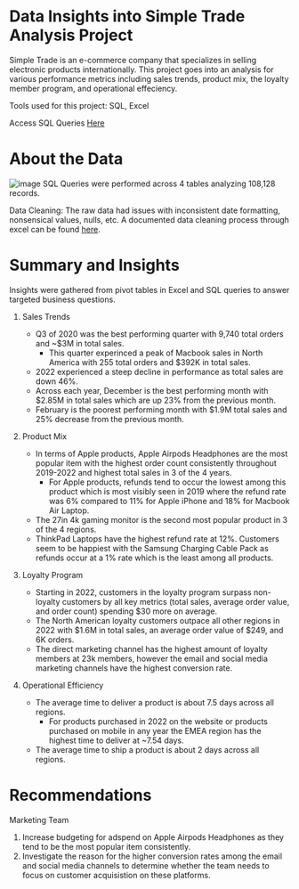 # Data Insights into Simple Trade Analysis Project
Simple Trade is an e-commerce company that specializes in selling electronic products internationally. This project goes into an analysis for various performance metrics including sales trends, product mix, the loyalty member program, and operational effeciency.

Tools used for this project: SQL, Excel

Access SQL Queries [Here
](https://github.com/Allizae/Portfolio/blob/main/SQL_queries.sql)
# About the Data

![image](https://github.com/Allizae/Portfolio/assets/139420330/a36b97e8-57d9-4ab7-a329-0b6dab98a710)
SQL Queries were performed across 4 tables analyzing 108,128 records. 

Data Cleaning: The raw data had issues with inconsistent date formatting, nonsensical values, nulls, etc. A documented data cleaning process through excel can be found [here](https://github.com/Allizae/Portfolio/blob/main/Data%20Cleaning%20Documentation.pdf).

# Summary and Insights

Insights were gathered from pivot tables in Excel and SQL queries to answer targeted business questions.
1. Sales Trends
   - Q3 of 2020 was the best performing quarter with 9,740 total orders and ~$3M in total sales.
      -  This quarter experinced a peak of Macbook sales in North America with 255 total orders and $392K in total sales. 
   - 2022 experienced a steep decline in performance as total sales are down 46%.
   - Across each year, December is the best performing month with $2.85M in total sales which are up 23% from the previous month.
   - February is the poorest performing month with $1.9M total sales and 25% decrease from the previous month.
     
2. Product Mix
   - In terms of Apple products, Apple Airpods Headphones are the most popular item with the highest order count consistently throughout 2019-2022 and highest total sales in 3 of the 4 years.
      - For Apple products, refunds tend to occur the lowest among this product which is most visibly seen in 2019 where the refund rate was 6% compared to 11% for Apple iPhone and 18% for Macbook Air Laptop.
   - The 27in 4k gaming monitor is the second most popular product in 3 of the 4 regions.
   - ThinkPad Laptops have the highest refund rate at 12%. Customers seem to be happiest with the Samsung Charging Cable Pack as refunds occur at a 1% rate which is the least among all products.
     
3. Loyalty Program
   - Starting in 2022, customers in the loyalty program surpass non-loyalty customers by all key metrics (total sales, average order value, and order count) spending $30 more on average.
   - The North American loyalty customers outpace all other regions in 2022 with $1.6M in total sales, an average order value of $249, and 6K orders.
   - The direct marketing channel has the highest amount of loyalty members at 23k members, however the email and social media marketing channels have the highest conversion rate.
     
4. Operational Efficiency
   - The average time to deliver a product is about 7.5 days across all regions.
      - For products purchased in 2022 on the website or products purchased on mobile in any year the EMEA region has the highest time to deliver at ~7.54 days.
   - The average time to ship a product is about 2 days across all regions.
  
#  Recommendations
   Marketing Team
   1. Increase budgeting for adspend on Apple Airpods Headphones as they tend to be the most popular item consistently.
   2. Investigate the reason for the higher conversion rates among the email and social media channels to determine whether the team needs to focus on customer acquisistion on these platforms.
